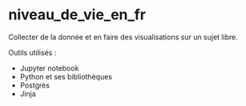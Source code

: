 # niveau_de_vie_en_fr

Collecter de la donnée et en faire des visualisations sur un sujet libre.

Outils utilisés :
- Jupyter notebook
- Python et ses bibliothèques
- Postgrès 
- Jinja
